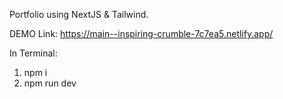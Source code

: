 Portfolio using NextJS & Tailwind.

DEMO Link: https://main--inspiring-crumble-7c7ea5.netlify.app/

In Terminal:
1. npm i
2. npm run dev